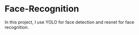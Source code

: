 # Face-Recognition 
In this project, I use YOLO for face detection and resnet for face recognition.
